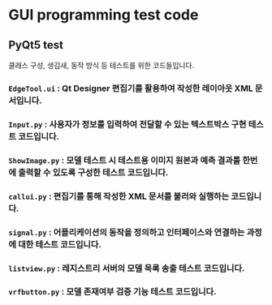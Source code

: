 # GUI programming test code

## PyQt5 test
클래스 구성, 생김새, 동작 방식 등 테스트를 위한 코드들입니다.

### ```EdgeTool.ui``` : Qt Designer 편집기를 활용하여 작성한 레이아웃 XML 문서입니다.


### ```Input.py``` : 사용자가 정보를 입력하여 전달할 수 있는 텍스트박스 구현 테스트 코드입니다.

### ```ShowImage.py``` : 모델 테스트 시 테스트용 이미지 원본과 예측 결과를 한번에 출력할 수 있도록 구성한 테스트 코드입니다.

### ```callui.py``` : 편집기를 통해 작성한 XML 문서를 불러와 실행하는 코드입니다.

### ```signal.py``` : 어플리케이션의 동작을 정의하고 인터페이스와 연결하는 과정에 대한 테스트 코드입니다.

### ```listview.py``` : 레지스트리 서버의 모델 목록 송출 테스트 코드입니다.

### ```vrfbutton.py``` : 모델 존재여부 검증 기능 테스트 코드입니다.
